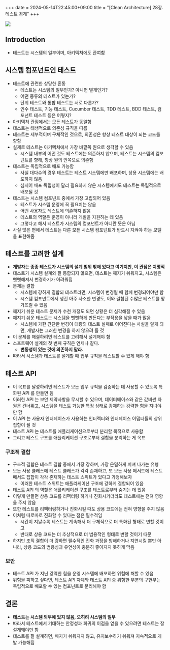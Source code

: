 +++ 
date = 2024-05-14T22:45:00+09:00
title = "[Clean Architecture] 28장. 테스트 경계"
+++

![](/images/books/clean-architecture/cover.jpg)

## Introduction

- 테스트는 시스템의 일부이며, 아키텍처에도 관여함

## 시스템 컴포넌트인 테스트

- 테스트에 관련한 상당한 혼동
  - 테스트는 시스템의 일부인가? 아니면 별개인가?
  - 어떤 종류의 테스트가 있는가?
  - 단위 테스트와 통합 테스트는 서로 다른가?
  - 인수 테스트, 기능 테스트, Cucumber 테스트, TDD 테스트, BDD 테스트, 컴포넌트 테스트 등은 어떻지?
- 아키텍처 관점에서는 모든 테스트가 동일함
- 테스트는 태생적으로 의존성 규칙을 따름
- 테스트는 세부적이며 구체적인 것으로, 의존성은 항상 테스트 대상이 되는 코드를 향함
- 실제로 테스트는 아키텍처에서 가장 바깥쪽 원으로 생각할 수 있음
  - 시스템 내부의 어떤 것도 테스트에는 의존하지 않으며, 테스트는 시스템의 컴포넌트를 향해, 항상 원의 안쪽으로 의존함
- 테스트는 독립적으로 배포 가능함
  - 사실 대다수의 경우 테스트는 테스트 시스템에만 배포하며, 상용 시스템에는 배포하지 않음
  - 심지어 배포 독립성이 달리 필요하지 않은 시스템에서도 테스트는 독립적으로 배포될 것
- 테스트는 시스템 컴포넌트 중에서 가장 고립되어 있음
  - 테스트가 시스템 운영에 꼭 필요치는 않음
  - 어떤 사용자도 테스트에 의존하지 않음
  - 테스트의 역할은 운영이 아니라 개발을 지원하는 데 있음
  - 그렇다고 해서 테스트가 시스템의 컴포넌트가 아니란 뜻은 아님
- 사실 많은 면에서 테스트는 다른 모든 시스템 컴포넌트가 반드시 지켜야 하는 모델을 표현해줌

## 테스트를 고려한 설계

- **개발자는 종종 테스트가 시스템의 설계 범위 밖에 있다고 여기지만, 이 관점은 치명적**
- 테스트가 시스템 설계와 잘 통합되지 않으면, 테스트는 깨지기 쉬워지고, 시스템은 뻣뻣해져서 변경하기가 어려워짐
- 문제는 결합
  - 시스템에 강하게 결합되 테스트라면, 시스템이 변경될 때 함께 변경되어야만 함
  - 시스템 컴포넌트에서 생긴 아주 사소한 변경도, 이와 결합된 수많은 테스트를 망가뜨릴 수 있음
- 깨지기 쉬운 테스트 문제가 수천 개정도 되면 상황은 더 심각해질 수 있음
- 깨지기 쉬운 테스트는 시스템을 뻣뻣하게 만든다는 부작용을 낳을 때가 많음
  - 시스템에 가한 간단한 변경이 대량의 테스트 실패로 이어진다는 사실을 알게 되면, 개발자는 그러한 변경을 하지 않으려 들 것
- 이 문제를 해결하려면 테스트를 고려해서 설계해야 함
- 소프트웨어 설계의 첫 번째 규칙은 언제나 같다.
  - **변동성이 있는 것에 의존하지 말라.**
- 따라서 시스템과 테스트를 설계할 때 업무 규칙을 테스트할 수 있게 해야 함

## 테스트 API

- 이 목표를 달성하려면 테스트가 모든 업무 규칙을 검증하는 데 사용할 수 있도록 특화된 API 를 만들면 됨
- 이러한 API 는 보안 제약사항을 무시할 수 있으며, 데이터베이스와 같은 값비싼 자원은 건너뛰고, 시스템을 테스트 가능한 특정 상태로 강제하는 강력한 힘을 지녀야만 함
- 이 API 는 사용자 인터페이스가 사용하는 인터렉터와 인터페이스 어댑터들의 상위 집합이 될 것
- 테스트 API 는 테스트를 애플리케이션으로부터 분리할 목적으로 사용함
- 그리고 테스트 구조를 애플리케이션 구조로부터 결합을 분리하는 게 목표

### 구조적 결합

- 구조적 결합은 테스트 결합 중에서 가장 강하며, 가장 은밀하게 퍼져 나가는 유형
- 모든 사용 클래스에 테스트 클래스가 각각 존재하고, 또 모든 사용 메서드에 테스트 메서드 집합이 각각 존재하는 테스트 스위트가 있다고 가정해보자
  - 이러한 테스트 스위트는 애플리케이션 구조에 강하게 결합되어 있음
- 테스트 API 의 역할은 애플리케이션 구조를 테스트로부터 숨기는 데 있음
- 이렇게 만들면 상용 코드를 리팩터링 하거나 진화시키더라도 테스트에는 전혀 영향을 주지 않음
- 또한 테스트를 리팩터링하거나 진화시킬 때도 상용 코드에는 전혀 영향을 주지 않음
- 이처럼 따로따로 진화할 수 있다는 점은 필수적임
  - 시간이 지날수록 테스트는 계속해서 더 구체적으로 더 특화된 형태로 변할 것이고
  - 반대로 상용 코드는 더 추상적으로 더 범용적인 형태로 변할 것이기 때문
- 하지만 조직 결합이 더 강하면 필수적인 진화 과정을 방해하거나 지연시킬 뿐만 아니라, 상용 코드의 범용성과 유연성이 충분히 좋아지지 못하게 막음

### 보안

- 테스트 API 가 지닌 강력한 힘을 운영 시스템에 배포하면 위험에 처할 수 있음
- 위험을 피하고 싶다면, 테스트 API 자체와 테스트 API 중 위험한 부분의 구현부는 독립적으로 배포할 수 있는 컴포넌트로 분리해야 함

## 결론

- **테스트는 시스템 외부에 있지 않음, 오히려 시스템의 일부**
- 따라서 테스트에서 기대하는 안정성과 회귀의 이점을 얻을 수 있으려면 테스트는 잘 설계돼야만 함
- 테스트를 잘 설계하면, 깨지기 쉬워지지 않고, 유지보수하기 쉬워져 지속적으로 개발 가능해짐
